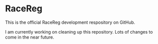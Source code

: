 # RaceReg
This is the official RaceReg development respository on GitHub. 

I am currently working on cleaning up this repository. Lots of changes to come in the near future.
